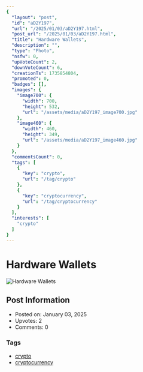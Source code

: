 ```yaml
---
{
  "layout": "post",
  "id": "aD2Y197",
  "url": "/2025/01/03/aD2Y197.html",
  "post_url": "/2025/01/03/aD2Y197.html",
  "title": "Hardware Wallets",
  "description": "",
  "type": "Photo",
  "nsfw": 0,
  "upVoteCount": 2,
  "downVoteCount": 6,
  "creationTs": 1735854804,
  "promoted": 0,
  "badges": [],
  "images": {
    "image700": {
      "width": 700,
      "height": 532,
      "url": "/assets/media/aD2Y197_image700.jpg"
    },
    "image460": {
      "width": 460,
      "height": 349,
      "url": "/assets/media/aD2Y197_image460.jpg"
    }
  },
  "commentsCount": 0,
  "tags": [
    {
      "key": "crypto",
      "url": "/tag/crypto"
    },
    {
      "key": "cryptocurrency",
      "url": "/tag/cryptocurrency"
    }
  ],
  "interests": [
    "crypto"
  ]
}
---
```


# Hardware Wallets

![Hardware Wallets](/assets/media/aD2Y197_image700.jpg)

## Post Information

- Posted on: January 03, 2025
- Upvotes: 2
- Comments: 0

### Tags

- [crypto](/tag/crypto)
- [cryptocurrency](/tag/cryptocurrency)
